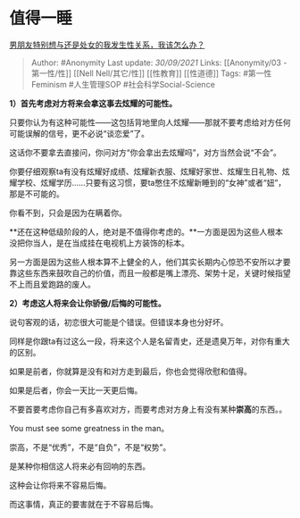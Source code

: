 # 值得一睡
[男朋友特别想与还是处女的我发生性关系，我该怎么办？](https://www.zhihu.com/question/311196428/answer/2148348351)

> Author: #Anonymity 
Last update: *30/09/2021* 
Links: [[Anonymity/03 - 第一性/性]] [[Nell Nell/其它/性]] [[性教育]] [[性道德]]
Tags: #第一性Feminism #人生管理SOP #社会科学Social-Science 

**1）首先考虑对方将来会拿这事去炫耀的可能性。**

只要你认为有这种可能性——这包括背地里向人炫耀——那就不要考虑给对方任何可能误解的信号，更不必说“谈恋爱”了。

这话你不要拿去直接问，你问对方“你会拿出去炫耀吗”，对方当然会说“不会”。

你要仔细观察ta有没有炫耀好成绩、炫耀新衣服、炫耀好家世、炫耀生日礼物、炫耀学校、炫耀学历……只要有这习惯，要ta憋住不炫耀新睡到的“女神”或者“妞”，那是不可能的。

你看不到，只会是因为在瞒着你。

**还在这种低级阶段的人，绝对是不值得你考虑的。**一方面是因为这些人根本没把你当人，是在当成挂在电视机上方装饰的标本。

另一方面是因为这些人根本算不上健全的人，他们其实长期内心惊恐不安所以才要靠这些东西来鼓吹自己的价值，而且一般都是嘴上漂亮、架势十足，关键时候指望不上而且爱跑路的废人。

**2）考虑这人将来会让你骄傲/后悔的可能性。**

说句客观的话，初恋很大可能是个错误。但错误本身也分好坏。

同样是你跟ta有过这么一段，将来这个人是名留青史，还是遗臭万年，对你有重大的区别。

如果是前者，你就算是没有和对方走到最后，你也会觉得欣慰和值得。

如果是后者，你会一天比一天更后悔。

不要首要考虑你自己有多喜欢对方，而要考虑对方身上有没有某种**崇高**的东西。。

You must see some greatness in the man。

崇高，不是“优秀”，不是“自负”，不是“权势”。

是某种你相信这人将来必有回响的东西。

这种会让你将来不容易后悔。

而这事情，真正的要害就在于不容易后悔。